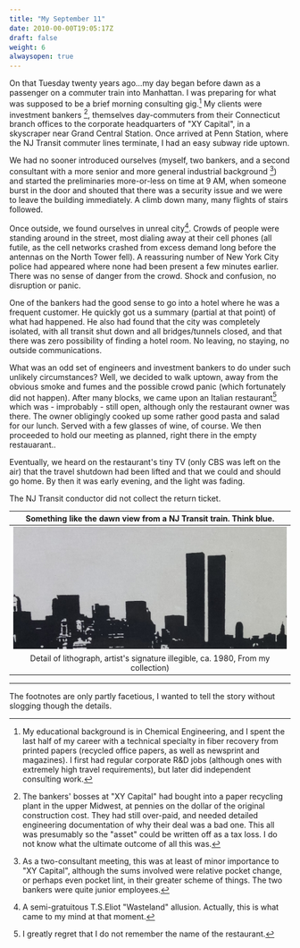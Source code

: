 ```yaml
---
title: "My September 11"
date: 2010-00-00T19:05:17Z
draft: false
weight: 6
alwaysopen: true
---
```

On that Tuesday twenty years ago...my day began before dawn as a passenger on a commuter train into Manhattan. I was preparing for what was supposed to be a brief morning consulting gig.[^1] My clients were investment bankers [^2], themselves day-commuters from their Connecticut branch offices to the corporate headquarters of "XY Capital", in a skyscraper near Grand Central Station.  Once arrived at Penn Station, where the NJ Transit commuter lines terminate, I had an easy subway ride uptown.

We had no sooner introduced ourselves (myself, two bankers, and a second consultant with a more senior and more general industrial background [^3]) and started the preliminaries more-or-less on time at 9 AM, when someone burst in the door and shouted that there was a security issue and we were to leave the building immediately. A climb down many, many flights of stairs followed.

Once outside, we found ourselves in unreal city[^4].  Crowds of people were standing around in the street, most dialing away at their cell phones (all futile, as the cell networks crashed from excess demand long before the antennas on the North Tower fell). A reassuring number of New York City police had appeared where none had been present a few minutes earlier.  There was no sense of danger from the crowd. Shock and confusion, no disruption or panic.

One of the bankers had the good sense to go into a hotel where he was a frequent customer.  He quickly got us a summary (partial at that point) of what had happened.  He also had found that the city was completely isolated, with all transit shut down and all bridges/tunnels closed, and that there was zero possibility of finding a hotel room. No leaving, no staying, no outside communications.

What was an odd set of engineers and investment bankers to do under such unlikely circumstances?  Well, we decided to walk uptown, away from the obvious smoke and fumes and the possible crowd panic (which fortunately did not happen).  After many blocks, we came upon an Italian restaurant[^5] which was - improbably - still open, although only the restaurant owner was there.  The owner obligingly cooked up some rather good pasta and salad for our lunch.  Served with a few glasses of wine, of course.  We then proceeded to hold our meeting as planned, right there in the empty restauarant..

Eventually, we heard on the restaurant's tiny TV (only CBS was left on the air) that the travel shutdown had been lifted and that we could and should go home. By then it was early evening, and the light was fading.

The NJ Transit conductor did not collect the return ticket.

| Something like the dawn view from a NJ Transit train.  Think blue. |
| :---: | 
| ![](IMG_0164.jpg?height=200px) |
| Detail of lithograph, artist's  signature illegible, ca. 1980, From my collection) |

__________________________________________________
The footnotes are only partly facetious, I wanted to tell the story without slogging though the details.  

[^1]: My educational background is in Chemical Engineering, and I spent the last half of my career with a technical specialty in fiber recovery from printed papers (recycled office papers, as well as newsprint and magazines).  I first had regular corporate R&D jobs (although ones with extremely high travel requirements), but later did independent consulting work.

[^2]: The bankers' bosses at "XY Capital" had bought into a paper recycling plant in the upper Midwest, at pennies on the dollar of the original construction cost.  They had still over-paid, and needed detailed engineering documentation of why their deal was a bad one.  This all was presumably so the "asset" could be written off as a tax loss. I do not know what the ultimate outcome of all this was.

[^3]: As a two-consultant meeting, this was at least of minor importance to "XY Capital", although the sums involved were relative pocket change, or perhaps even pocket lint, in their greater scheme of things. The two bankers were quite junior employees.

[^4]: A semi-gratuitous T.S.Eliot "Wasteland" allusion. Actually, this is what came to my mind at that moment.

[^5]: I greatly regret that I do not remember the name of the restaurant.






